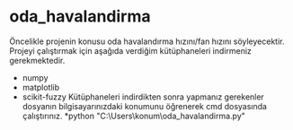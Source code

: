 # oda_havalandirma
 Öncelikle projenin konusu oda havalandırma hızını/fan hızını söyleyecektir.
 Projeyi çalıştırmak için aşağıda verdiğim kütüphaneleri indirmeniz gerekmektedir.
* numpy
* matplotlib
* scikit-fuzzy
 Kütüphaneleri indirdikten sonra yapmanız gerekenler dosyanın bilgisayarınızdaki konumunu öğrenerek cmd dosyasında çalıştırınız.
*python "C:\Users\konum\oda_havalandirma.py"




